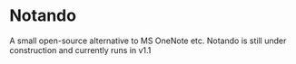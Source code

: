 # Notando
A small open-source alternative to MS OneNote etc.
Notando is still under construction and currently runs in v1.1
